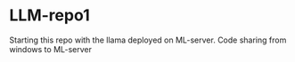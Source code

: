 # LLM-repo1
Starting this repo with the llama deployed on ML-server. Code sharing from windows to ML-server
